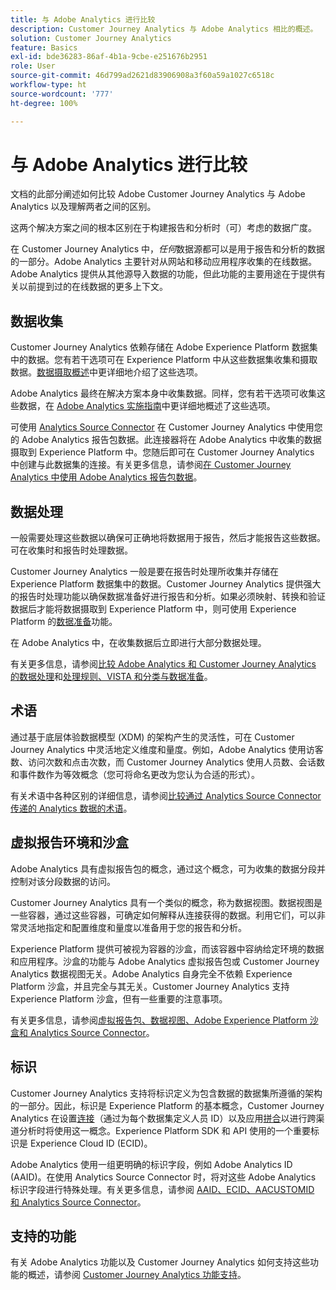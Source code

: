 ```yaml
---
title: 与 Adobe Analytics 进行比较
description: Customer Journey Analytics 与 Adobe Analytics 相比的概述。
solution: Customer Journey Analytics
feature: Basics
exl-id: bde36283-86af-4b1a-9cbe-e251676b2951
role: User
source-git-commit: 46d799ad2621d83906908a3f60a59a1027c6518c
workflow-type: ht
source-wordcount: '777'
ht-degree: 100%

---
```


# 与 Adobe Analytics 进行比较

文档的此部分阐述如何比较 Adobe Customer Journey Analytics 与 Adobe Analytics 以及理解两者之间的区别。

这两个解决方案之间的根本区别在于构建报告和分析时（可）考虑的数据广度。

在 Customer Journey Analytics 中，*任何*&#x200B;数据源都可以是用于报告和分析的数据的一部分。Adobe Analytics 主要针对从网站和移动应用程序收集的在线数据。Adobe Analytics 提供从其他源导入数据的功能，但此功能的主要用途在于提供有关以前提到过的在线数据的更多上下文。

## 数据收集

Customer Journey Analytics 依赖存储在 Adobe Experience Platform 数据集中的数据。您有若干选项可在 Experience Platform 中从这些数据集收集和摄取数据。[数据摄取概述](https://experienceleague.adobe.com/docs/analytics-platform/using/cja-data-ingestion/data-ingestion.html)中更详细地介绍了这些选项。

Adobe Analytics 最终在解决方案本身中收集数据。同样，您有若干选项可收集这些数据，在 [Adobe Analytics 实施指南](https://experienceleague.adobe.com/docs/analytics/implementation/home.html?lang=zh-Hans)中更详细地概述了这些选项。

可使用 [Analytics Source Connector](https://experienceleague.adobe.com/docs/experience-platform/sources/ui-tutorials/create/adobe-applications/analytics.html) 在 Customer Journey Analytics 中使用您的 Adobe Analytics 报告包数据。此连接器将在 Adobe Analytics 中收集的数据摄取到 Experience Platform 中。您随后即可在 Customer Journey Analytics 中创建与此数据集的连接。有关更多信息，请参阅[在 Customer Journey Analytics 中使用 Adobe Analytics 报告包数据](https://experienceleague.adobe.com/docs/analytics-platform/using/compare-aa-cja/cja-aa-comparison/aa-data-in-cja.html)。


## 数据处理

一般需要处理这些数据以确保可正确地将数据用于报告，然后才能报告这些数据。可在收集时和报告时处理数据。

Customer Journey Analytics 一般是要在报告时处理所收集并存储在 Experience Platform 数据集中的数据。Customer Journey Analytics 提供强大的报告时处理功能以确保数据准备好进行报告和分析。如果必须映射、转换和验证数据后才能将数据摄取到 Experience Platform 中，则可使用 Experience Platform 的[数据准备](https://experienceleague.adobe.com/docs/experience-platform/data-prep/home.html?lang=zh-Hans)功能。

在 Adobe Analytics 中，在收集数据后立即进行大部分数据处理。

有关更多信息，请参阅[比较 Adobe Analytics 和 Customer Journey Analytics 的数据处理](data-processing-comparisons.md)和[处理规则、VISTA 和分类与数据准备](https://experienceleague.adobe.com/docs/analytics-platform/using/compare-aa-cja/cja-aa-comparison/pr-vista-dataprep.html)。


## 术语

通过基于底层体验数据模型 (XDM) 的架构产生的灵活性，可在 Customer Journey Analytics 中灵活地定义维度和量度。例如，Adobe Analytics 使用访客数、访问次数和点击次数，而 Customer Journey Analytics 使用人员数、会话数和事件数作为等效概念（您可将命名更改为您认为合适的形式）。

有关术语中各种区别的详细信息，请参阅[比较通过 Analytics Source Connector 传递的 Analytics 数据的术语](https://experienceleague.adobe.com/docs/analytics-platform/using/compare-aa-cja/cja-aa-comparison/terminology.html)。


## 虚拟报告环境和沙盒

Adobe Analytics 具有虚拟报告包的概念，通过这个概念，可为收集的数据分段并控制对该分段数据的访问。

Customer Journey Analytics 具有一个类似的概念，称为数据视图。数据视图是一些容器，通过这些容器，可确定如何解释从连接获得的数据。利用它们，可以非常灵活地指定和配置维度和量度以准备用于您的报告和分析。

Experience Platform 提供可被视为容器的沙盒，而该容器中容纳给定环境的数据和应用程序。沙盒的功能与 Adobe Analytics 虚拟报告包或 Customer Journey Analytics 数据视图无关。Adobe Analytics 自身完全不依赖 Experience Platform 沙盒，并且完全与其无关。Customer Journey Analytics 支持 Experience Platform 沙盒，但有一些重要的注意事项。

有关更多信息，请参阅[虚拟报告包、数据视图、Adobe Experience Platform 沙盒和 Analytics Source Connector](https://experienceleague.adobe.com/docs/analytics-platform/using/compare-aa-cja/cja-aa-comparison/vrs-dataview-sandbox-adc.html)。


## 标识

Customer Journey Analytics 支持将标识定义为包含数据的数据集所遵循的架构的一部分。因此，标识是 Experience Platform 的基本概念，Customer Journey Analytics 在设置[连接](../../connections/overview.md)（通过为每个数据集定义人员 ID）以及应用[拼合](../../stitching/overview.md)以进行跨渠道分析时将使用这一概念。Experience Platform SDK 和 API 使用的一个重要标识是 Experience Cloud ID (ECID)。

Adobe Analytics 使用一组更明确的标识字段，例如 Adobe Analytics ID (AAID)。在使用 Analytics Source Connector 时，将对这些 Adobe Analytics 标识字段进行特殊处理。有关更多信息，请参阅 [AAID、ECID、AACUSTOMID 和 Analytics Source Connector](https://experienceleague.adobe.com/docs/analytics-platform/using/compare-aa-cja/cja-aa-comparison/aaid-ecid-adc.html?lang=zh-Hans)。


## 支持的功能

有关 Adobe Analytics 功能以及 Customer Journey Analytics 如何支持这些功能的概述，请参阅 [Customer Journey Analytics 功能支持](https://experienceleague.adobe.com/docs/analytics-platform/using/compare-aa-cja/cja-aa-comparison/cja-aa.html)。
